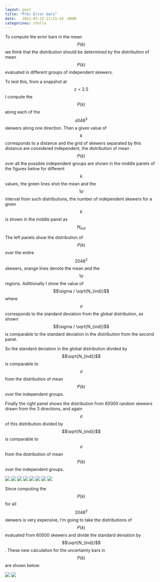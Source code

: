```yaml
---
layout: post
title: "P(k) Error bars"
date:   2021-01-22 11:21:24 -0800
categorines: cholla
---
```



To compute the error bars in the mean $$P(k)$$ we think that the distribution should be determined by the distribution of mean $$P(k)$$ evaluated in different groups of independent skewers.



To test this, from  a snapshot at $$z=2.5$$ I compute the $$P(k)$$ along each of the $$s048^3$$ skewers along one direction. Then a given value of $$k$$ corresponds to a distance and the grid of skewers separated by this distance are considered independent, the distribution of mean $$P(k)$$ over all the possible independent groups are shown in the middle panels of the figures below for different $$k$$ values, the green lines shot the mean and the $$1\sigma$$ interval  from such distributions, the number of independent skewers for a given $$k$$ is shown in the middle panel as $$N_{ind}$$ 


The left panels show the distribution of $$P(k)$$ over the entire $$2048^2$$ skewers, orange lines denote the mean  and the $$1\sigma$$ regions. Adittionally I show the value of $$\sigma / \sqrt{N_{ind}}$$ where $$\sigma$$ corresponds to the standard deviation from the global distribution, as shown $$\sigma / \sqrt{N_{ind}}$$ is comparable to the standard deviation in the distribution from the second panel.

So the standard deviation in the global distribution divided by $$\sqrt{N_{ind}}$$ is comparable to $$\sigma$$ from the distribution of mean $$P(k)$$ over the independent groups.


Finally the right panel shows the distribution from 60000 random skewers drawn from the 3 directions, and again $$\sigma$$ of this distribution divided by $$\sqrt{N_{ind}}$$ is comparable to $$\sigma$$ from the distribution of mean $$P(k)$$ over the independent groups.







<img src="{{ site.url }}assets/images/delta_PS_distribution_k001.png">
<img src="{{ site.url }}assets/images/delta_PS_distribution_k003.png">
<img src="{{ site.url }}assets/images/delta_PS_distribution_k005.png">
<img src="{{ site.url }}assets/images/delta_PS_distribution_k007.png">
<img src="{{ site.url }}assets/images/delta_PS_distribution_k010.png">
<img src="{{ site.url }}assets/images/delta_PS_distribution_k012.png">
<img src="{{ site.url }}assets/images/delta_PS_distribution_k016.png">
<img src="{{ site.url }}assets/images/delta_PS_distribution_k018.png">


Since computing the $$P(k)$$ for all $$2048^2$$ skewers is very expensive, I'm going to take the distributions of $$P(k)$$ evaluated from  60000 skewers and divide the standard deviation by $$\sqrt{N_{ind}}$$. These new calculation for the uncertainty bars in $$P(k)$$ are shown below:


<img src="{{ site.url }}assets/images/flux_power_spectrum_grid_review_asymmetric.png">



<img src="{{ site.url }}assets/images/flux_power_spectrum_grid_review_BOSS_asymmetric.png">


